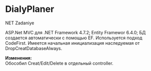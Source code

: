 # DialyPlaner
NET Zadaniye

ASP.Net MVC для .NET Framework 4.7.2; Entity Framewor 6.4.0; БД создается автоматически с помощью EF. Используется подход CodeFirst. 
Имеется начальная инициализация наследуемая от DropCreatDatabaseAlways.

<strong>Изменения:</strong><br />
Обособил  Creat/Edit/Delete в отдельный controller.
